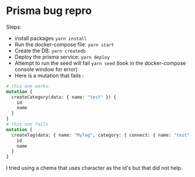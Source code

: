 # Prisma bug repro

Steps:

- install packages `yarn install`
- Run the docker-compose file: `yarn start`
- Create the DB: `yarn createdb`
- Deploy the prisma service: `yarn deploy`
- Attempt to run the seed will fail `yarn seed` (look in the docker-compose console window for error)
- Here is a mutation that fails :

```graphql
# this one works:
mutation {
  createCategory(data: { name: "test" }) {
    id
    name
  }
}
# this one fails
mutation {
  createTag(data: { name: "MyTag", category: { connect: { name: "test" } } }) {
    id
    name
  }
}
```

I tried using a chema that uses character as the id's but that did not help.
